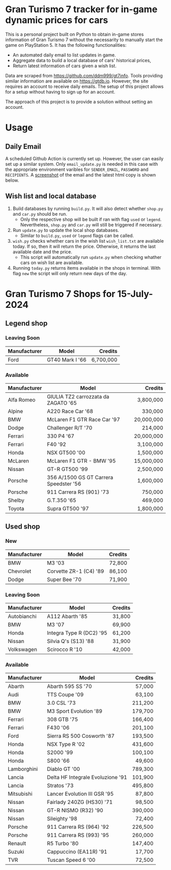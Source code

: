 # Gran Turismo 7 tracker for in-game dynamic prices for cars

This is a personal project built on Python to obtain in-game stores information of Gran Turismo 7 without the necessarity to manually start the game on PlayStation 5. It has the following functionalities:

- An automated daily email to list updates in game.
- Aggregate data to build a local database of cars' historical prices,
- Return latest information of cars given a wish list.

Data are scraped from https://github.com/ddm999/gt7info. Tools providing similar information are available on https://gtdb.io. However, the site requires an account to receive daily emails. The setup of this project allows for a setup without having to sign up for an account.

The approach of this project is to provide a solution without setting an account.

# Usage

## Daily Email

A scheduled Github Action is currently set up. However, the user can easily set up a similar system. Only `email_update.py` is needed in this case with the appropriate environment varibles for `SENDER_EMAIL`, `PASSWORD` and `RECIPIENTS`. A [screenshot](https://raw.githubusercontent.com/marcohoucheng/Gran-Turismo-7-Price-Tracker/main/data/email_screenshot.png) of the email and the latest html copy is shown below.

## Wish list and local database

1. Build databases by running `build.py`. It will also detect whether `shop.py` and `car.py` should be run.
    - Only the respective shop will be built if ran with flag `used` or `legend`. Nevertheless, `shop.py` and `car.py` will still be triggered if necessary.
2. Run `update.py` to update the local shop databases.
    - Similar to `build.py`, `used` or `legend` flags can be called.
3. `wish.py` checks whether cars in the wish list `wish_list.txt` are available today. If so, then it will return the price. Otherwise, it returns the last available date and the price.
    - This script will automatically run `update.py` when checking whather cars on wish list are available.
4. Running `today.py` returns items available in the shops in terminal. With flag `new` the script will only return new days of the day.


# Gran Turismo 7 Shops for 15-July-2024



## Legend shop

### Leaving Soon
 | Manufacturer | Model | Credits |
 | --- | --- | --: |
|Ford|GT40 Mark I '66|6,700,000|

### Available
 | Manufacturer | Model | Credits |
 | --- | --- | --: |
|Alfa Romeo|GIULIA TZ2 carrozzata da ZAGATO '65|3,800,000|
|Alpine|A220 Race Car '68|330,000|
|BMW|McLaren F1 GTR Race Car '97|20,000,000|
|Dodge|Challenger R/T '70|214,000|
|Ferrari|330 P4 '67|20,000,000|
|Ferrari|F40 '92|3,100,000|
|Honda|NSX GT500 '00|1,500,000|
|McLaren|McLaren F1 GTR - BMW '95|15,000,000|
|Nissan|GT-R GT500 '99|2,500,000|
|Porsche|356 A/1500 GS GT Carrera Speedster '56|1,600,000|
|Porsche|911 Carrera RS (901) '73|750,000|
|Shelby|G.T.350 '65|469,000|
|Toyota|Supra GT500 '97|1,800,000|


## Used shop

### New
 | Manufacturer | Model | Credits |
 | --- | --- | --: |
|BMW|M3 '03|72,800|
|Chevrolet|Corvette ZR-1 (C4) '89|86,100|
|Dodge|Super Bee '70|71,900|

### Leaving Soon
 | Manufacturer | Model | Credits |
 | --- | --- | --: |
|Autobianchi|A112 Abarth '85|31,800|
|BMW|M3 '07|69,900|
|Honda|Integra Type R (DC2) '95|61,200|
|Nissan|Silvia Q's (S13) '88|31,900|
|Volkswagen|Scirocco R '10|42,000|

### Available
 | Manufacturer | Model | Credits |
 | --- | --- | --: |
|Abarth|Abarth 595 SS '70|57,000|
|Audi|TTS Coupe '09|63,100|
|BMW|3.0 CSL '73|211,200|
|BMW|M3 Sport Evolution '89|179,700|
|Ferrari|308 GTB '75|166,400|
|Ferrari|F430 '06|201,100|
|Ford|Sierra RS 500 Cosworth '87|193,500|
|Honda|NSX Type R '02|431,600|
|Honda|S2000 '99|100,100|
|Honda|S800 '66|49,600|
|Lamborghini|Diablo GT '00|789,300|
|Lancia|Delta HF Integrale Evoluzione '91|101,900|
|Lancia|Stratos '73|495,800|
|Mitsubishi|Lancer Evolution III GSR '95|87,800|
|Nissan|Fairlady 240ZG (HS30) '71|98,500|
|Nissan|GT-R NISMO (R32) '90|390,000|
|Nissan|Sileighty '98|72,400|
|Porsche|911 Carrera RS (964) '92|226,500|
|Porsche|911 Carrera RS (993) '95|260,000|
|Renault|R5 Turbo '80|147,400|
|Suzuki|Cappuccino (EA11R) '91|17,700|
|TVR|Tuscan Speed 6 '00|72,500|
